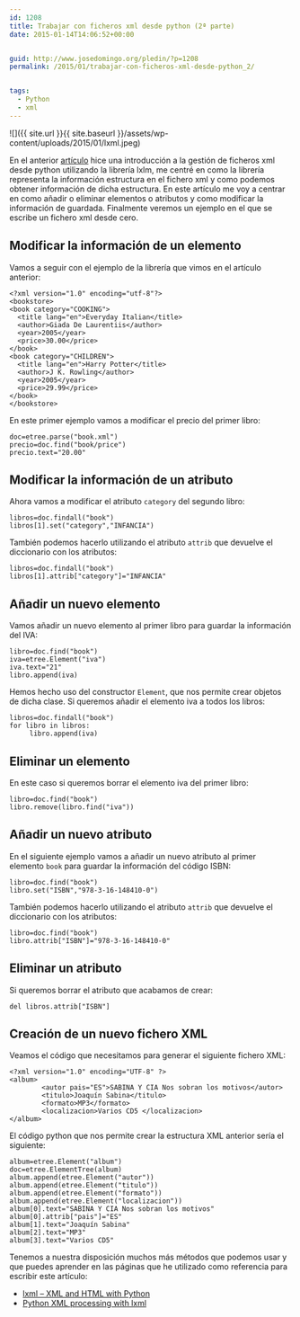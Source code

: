 ```yaml
---
id: 1208
title: Trabajar con ficheros xml desde python (2ª parte)
date: 2015-01-14T14:06:52+00:00


guid: http://www.josedomingo.org/pledin/?p=1208
permalink: /2015/01/trabajar-con-ficheros-xml-desde-python_2/


tags:
  - Python
  - xml
---
```

![]({{ site.url }}{{ site.baseurl }}/assets/wp-content/uploads/2015/01/lxml.jpeg)

En el anterior [artículo](http://www.josedomingo.org/pledin/2015/01/trabajar-con-ficheros-xml-desde-python_1/ "Trabajar con ficheros xml desde python (1ª parte)") hice una introducción a la gestión de ficheros xml desde python utilizando la librería lxlm, me centré en como la librería representa la información estructura en el fichero xml y como podemos obtener información de dicha estructura. En este artículo me voy a centrar en como añadir o eliminar elementos o atributos y como modificar la información de guardada. Finalmente veremos un ejemplo en el que se escribe un fichero xml desde cero.

## Modificar la información de un elemento

Vamos a seguir con el ejemplo de la librería que vimos en el artículo anterior:

    <?xml version="1.0" encoding="utf-8"?>
    <bookstore>
    <book category="COOKING">
      <title lang="en">Everyday Italian</title>
      <author>Giada De Laurentiis</author>
      <year>2005</year>
      <price>30.00</price>
    </book>
    <book category="CHILDREN">
      <title lang="en">Harry Potter</title>
      <author>J K. Rowling</author>
      <year>2005</year>
      <price>29.99</price>
    </book>
    </bookstore>

En este primer ejemplo vamos a modificar el precio del primer libro:

    doc=etree.parse("book.xml")
    precio=doc.find("book/price")
    precio.text="20.00"

## Modificar la información de un atributo

Ahora vamos a modificar el atributo `category` del segundo libro:

    libros=doc.findall("book")
    libros[1].set("category","INFANCIA")

También podemos hacerlo utilizando el atributo `attrib` que devuelve el diccionario con los atributos:

    libros=doc.findall("book")
    libros[1].attrib["category"]="INFANCIA"

## Añadir un nuevo elemento

Vamos añadir un nuevo elemento al primer libro para guardar la información del IVA:

    libro=doc.find("book")
    iva=etree.Element("iva")
    iva.text="21"
    libro.append(iva)

Hemos hecho uso del constructor `Element`, que nos permite crear objetos de dicha clase. Si queremos añadir el elemento iva a todos los libros:

    libros=doc.findall("book")
    for libro in libros:
         libro.append(iva)

## Eliminar un elemento

En este caso si queremos borrar el elemento iva del primer libro:

    libro=doc.find("book")
    libro.remove(libro.find("iva"))

## Añadir un nuevo atributo

En el siguiente ejemplo vamos a añadir un nuevo atributo al primer elemento `book` para guardar la información del código ISBN:

    libro=doc.find("book")
    libro.set("ISBN","978-3-16-148410-0")

También podemos hacerlo utilizando el atributo `attrib` que devuelve el diccionario con los atributos:

    libro=doc.find("book")
    libro.attrib["ISBN"]="978-3-16-148410-0"

## Eliminar un atributo

Si queremos borrar el atributo que acabamos de crear:

    del libros.attrib["ISBN"]

## Creación de un nuevo fichero XML

Veamos el código que necesitamos para generar el siguiente fichero XML:

    <?xml version="1.0" encoding="UTF-8" ?>
    <album> 
            <autor pais="ES">SABINA Y CIA Nos sobran los motivos</autor> 
            <titulo>Joaquín Sabina</titulo> 	
            <formato>MP3</formato>
            <localizacion>Varios CD5 </localizacion>
    </album>


El código python que nos permite crear la estructura XML anterior sería el siguiente:

    album=etree.Element("album")
    doc=etree.ElementTree(album)
    album.append(etree.Element("autor"))
    album.append(etree.Element("titulo"))
    album.append(etree.Element("formato"))
    album.append(etree.Element("localizacion"))
    album[0].text="SABINA Y CIA Nos sobran los motivos"
    album[0].attrib["pais"]="ES"
    album[1].text="Joaquín Sabina"
    album[2].text="MP3"
    album[3].text="Varios CD5"

Tenemos a nuestra disposición muchos más métodos que podemos usar y que puedes aprender en las páginas que he utilizado como referencia para escribir este artículo:

* <a href="http://lxml.de/">lxml &#8211; XML and HTML with Python</a>
* <a href="http://infohost.nmt.edu/tcc/help/pubs/pylxml/web/index.html">Python XML processing with lxml</a>


<!-- AddThis Advanced Settings generic via filter on the_content -->

<!-- AddThis Share Buttons generic via filter on the_content -->